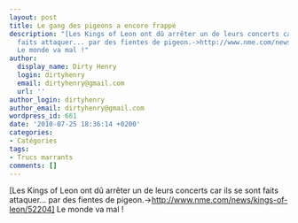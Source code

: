 ```yaml
---
layout: post
title: Le gang des pigeons a encore frappé
description: "[Les Kings of Leon ont dû arrêter un de leurs concerts car ils se sont
  faits attaquer... par des fientes de pigeon.->http://www.nme.com/news/kings-of-leon/52204]
  Le monde va mal !"
author:
  display_name: Dirty Henry
  login: dirtyhenry
  email: dirtyhenry@gmail.com
  url: ''
author_login: dirtyhenry
author_email: dirtyhenry@gmail.com
wordpress_id: 661
date: '2010-07-25 18:36:14 +0200'
categories:
- Catégories
tags:
- Trucs marrants
comments: []
---
```

[Les Kings of Leon ont dû arrêter un de leurs concerts car ils se sont faits attaquer... par des fientes de pigeon.->http://www.nme.com/news/kings-of-leon/52204] Le monde va mal !
